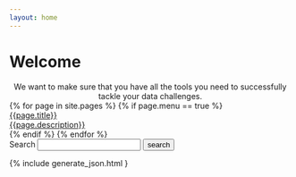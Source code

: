 ```yaml
---
layout: home
---
```

# Welcome

<center>We want to make sure that you have all the tools you need to successfully tackle your data challenges.</center>

<div class="flex-container">
{% for page in site.pages %}
  {% if page.menu == true %}
  <a href="{{ page.url | relative_url }}" class="item">
    <div class="large">{{page.title}}</div>
    <div class="line-break"></div>
    <div class="small">{{page.description}}</div>
  </a>
  {% endif %}
{% endfor %}
</div>

<form action="/index.html" method="get">
  <label for="search-box">Search</label>
  <input type="text" id="search-box" name="query">
  <input type="submit" value="search">
</form>

<div id="search-results"></div>

{% include generate_json.html }

<script src="/js/lunr.min.js"></script>
<script src="/js/search.js"></script>
